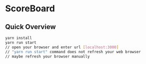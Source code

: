 # ScoreBoard

## Quick Overview
```sh
yarn install
yarn run start
// open your browser and enter url [localhost:3000]
// "yarn run start" command does not refresh your web browser
// maybe refresh your browser manually
```
